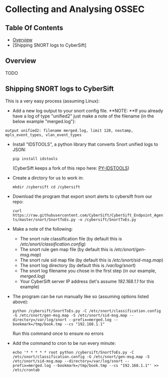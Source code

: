 # Collecting and Analysing OSSEC

## Table Of Contents
* [Overview](#)
* [Shipping SNORT logs to CyberSift]

## Overview

TODO

## Shipping SNORT logs to CyberSift

This is a very easy process (assuming Linux):

- Add a new log output to your snort config file. **NOTE: **If you already have a log of type "unified2" just make a note of the filename (in the below example "merged.log"):

`
output unified2: filename merged.log, limit 128, nostamp, mpls_event_types, vlan_event_types
`

- Install "IDSTOOLS", a python library that converts Snort unified logs to JSON:

  `pip install idstools`
  
  (CyberSift keeps a fork of this repo here: [PY-IDSTOOLS](https://github.com/CyberSift/py-idstools))
  
- Create a dirctory for us to work in:

  `
  mkdir /cybersift
  cd /cybersift
  `

- Download the program that export snort alerts to cybersift from our repo:

  `
  curl https://raw.githubusercontent.com/CyberSift/CyberSift_Endpoint_Agents/master/snort/SnortToEs.py -o /cybersift/SnortToEs.py
  `

- Make a note of the following:
  - The snort rule classification file (by default this is */etc/snort/classification.config*)
  - The snort rule gen map file (by default this is */etc/snort/gen-msg.map*)
  - The snort rule sid map file (by default this is */etc/snort/sid-msg.map*)
  - The snort log directory (by default this is */var/log/snort*)
  - The snort log filename you chose in the first step (in our example, *merged.log*)
  - Your CyberSift server IP address (let's assume *192.168.1.1* for this example)
  
- The program can be run manually like so (assuming options listed above):
  
  `
  python /cybersift/SnortToEs.py -C /etc/snort/classification.config -G /etc/snort/gen-msg.map -S /etc/snort/sid-msg.map --directory=/var/log/snort --prefix=merged.log --bookmark=/tmp/book.tmp --cs "192.168.1.1"
  `
  
  Run this command once to ensure no errors
  
- Add the command to cron to be run every minute:

  `
  echo '* * * * * root python /cybersift/SnortToEs.py -C /etc/snort/classification.config -G /etc/snort/gen-msg.map -S /etc/snort/sid-msg.map --directory=/var/log/snort --prefix=merged.log --bookmark=/tmp/book.tmp --cs "192.168.1.1"' >> /etc/crontab
  `

